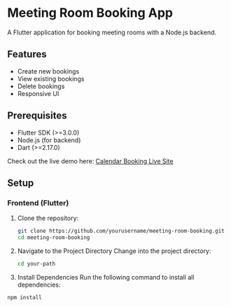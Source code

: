 # Meeting Room Booking App

A Flutter application for booking meeting rooms with a Node.js backend.

## Features
- Create new bookings
- View existing bookings
- Delete bookings
- Responsive UI

## Prerequisites
- Flutter SDK (>=3.0.0)
- Node.js (for backend)
- Dart (>=2.17.0)

Check out the live demo here: [Calendar Booking Live Site](https://kurdikerinick.github.io/calender-booking/)

## Setup

### Frontend (Flutter)
1. Clone the repository:
   ```bash
   git clone https://github.com/yourusername/meeting-room-booking.git
   cd meeting-room-booking
2. Navigate to the Project Directory
Change into the project directory:
   ```bash
   cd your-path
3. Install Dependencies
Run the following command to install all dependencies:
```bash
npm install


   
